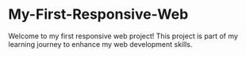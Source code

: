 # My-First-Responsive-Web
 Welcome to my first responsive web project! This project is part of my learning journey to enhance my web development skills. 
